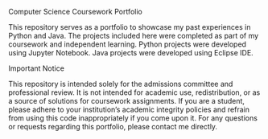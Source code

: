 Computer Science Coursework Portfolio

This repository serves as a portfolio to showcase my past experiences in Python and Java. The projects included here were completed as part of my coursework and independent learning.
Python projects were developed using Jupyter Notebook.
Java projects were developed using Eclipse IDE.

Important Notice

This repository is intended solely for the admissions committee and professional review. It is not intended for academic use, redistribution, or as a source of solutions for coursework assignments.
If you are a student, please adhere to your institution’s academic integrity policies and refrain from using this code inappropriately if you come upon it.
For any questions or requests regarding this portfolio, please contact me directly.
